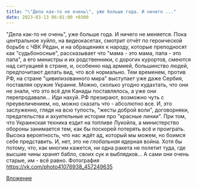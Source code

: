 ```yaml
---
title: "\"Дела как-то не очень\", уже больше года. И ничего ..."
date: 2023-03-13 06:01:00 +0300
---
```


"Дела как-то не очень", уже больше года. И ничего не меняется.
Пока центральное хуйло, на видеокасетах, смотрит отчёт по героической борьбе с ЧВК Рёдан, и на обращениях к народу, которые преподносят как "судьбоносные", рассказывает что "мама - это мама, папа - это папа", а его министры и их родственники, с дорогих курортов, смеются над ситуацией в стране, и, особенно над армией, большинство людей, предпочитают делать вид, что всё нормально.
Тем временем, против РФ, на стране "цивилизованного мира" выступает уже даже Сербия, поставляя оружие Украине. Можно, сколько угодно кудахтать, что они не знали, что это всё для Канады поставлялось, а уже они перепродавали... Иди нахуй.
РФ презирают, возможно чуть с преувеличением, но, можно сказать что - абсолютно все. И, это заслуженно, глядя на всю тупость, "жесты доброй воли", договорняки, предательства и ахуительные истории про "красные линии". При том, что Украинская техника ездит на топливе Лукойла, а министерство обороны занимается тем, как бы поскорей потерять всё и проиграть.
Высока вероятность, что нас ждёт ад, который мы можем, но боимся себе представить. И, нет, это не _глобальная_ ядерная война. Хотя бы потому, что, как многим кажется, ни одна ракета не полетит туда, где высшие чины хранят бабло, своих сук и выблядков... А сами они очень старые, им - всё равно.
Фотография
https://vk.com/photo41076938_457249635

[Вложение](https://vk.com/photo41076938_457249635)
